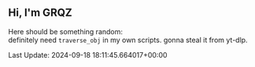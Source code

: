 ## Hi, I'm GRQZ
Here should be something random:  
definitely need `traverse_obj` in my own scripts. gonna steal it from yt-dlp.


Last Update: 2024-09-18 18:11:45.664017+00:00
